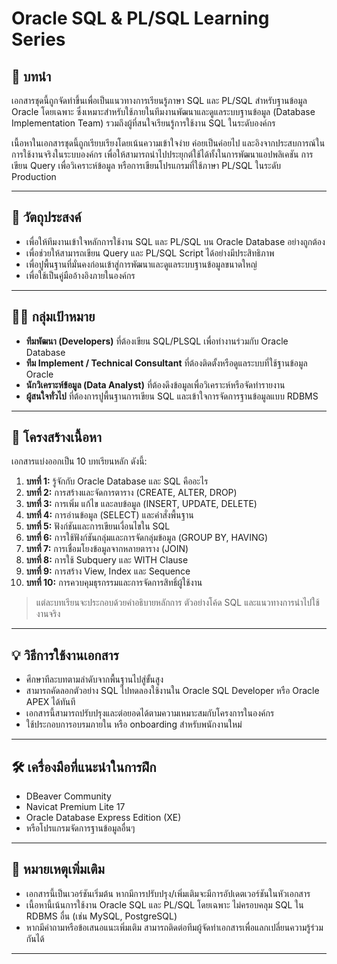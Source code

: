 # Oracle SQL & PL/SQL Learning Series

## 📘 บทนำ

เอกสารชุดนี้ถูกจัดทำขึ้นเพื่อเป็นแนวทางการเรียนรู้ภาษา SQL และ PL/SQL สำหรับฐานข้อมูล Oracle โดยเฉพาะ ซึ่งเหมาะสำหรับใช้ภายในทีมงานพัฒนาและดูแลระบบฐานข้อมูล (Database Implementation Team) รวมถึงผู้ที่สนใจเรียนรู้การใช้งาน SQL ในระดับองค์กร

เนื้อหาในเอกสารชุดนี้ถูกเรียบเรียงโดยเน้นความเข้าใจง่าย ค่อยเป็นค่อยไป และอิงจากประสบการณ์ในการใช้งานจริงในระบบองค์กร เพื่อให้สามารถนำไปประยุกต์ใช้ได้ทั้งในการพัฒนาแอปพลิเคชัน การเขียน Query เพื่อวิเคราะห์ข้อมูล หรือการเขียนโปรแกรมที่ใช้ภาษา PL/SQL ในระดับ Production

---

## 🎯 วัตถุประสงค์

- เพื่อให้ทีมงานเข้าใจหลักการใช้งาน SQL และ PL/SQL บน Oracle Database อย่างถูกต้อง
- เพื่อช่วยให้สามารถเขียน Query และ PL/SQL Script ได้อย่างมีประสิทธิภาพ
- เพื่อปูพื้นฐานที่มั่นคงก่อนเข้าสู่การพัฒนาและดูแลระบบฐานข้อมูลขนาดใหญ่
- เพื่อใช้เป็นคู่มืออ้างอิงภายในองค์กร

---

## 👨‍💼 กลุ่มเป้าหมาย

- **ทีมพัฒนา (Developers)** ที่ต้องเขียน SQL/PLSQL เพื่อทำงานร่วมกับ Oracle Database
- **ทีม Implement / Technical Consultant** ที่ต้องติดตั้งหรือดูแลระบบที่ใช้ฐานข้อมูล Oracle
- **นักวิเคราะห์ข้อมูล (Data Analyst)** ที่ต้องดึงข้อมูลเพื่อวิเคราะห์หรือจัดทำรายงาน
- **ผู้สนใจทั่วไป** ที่ต้องการปูพื้นฐานการเขียน SQL และเข้าใจการจัดการฐานข้อมูลแบบ RDBMS

---

## 🧩 โครงสร้างเนื้อหา

เอกสารแบ่งออกเป็น 10 บทเรียนหลัก ดังนี้:

1. **บทที่ 1:** รู้จักกับ Oracle Database และ SQL คืออะไร  
2. **บทที่ 2:** การสร้างและจัดการตาราง (CREATE, ALTER, DROP)  
3. **บทที่ 3:** การเพิ่ม แก้ไข และลบข้อมูล (INSERT, UPDATE, DELETE)  
4. **บทที่ 4:** การอ่านข้อมูล (SELECT) และคำสั่งพื้นฐาน  
5. **บทที่ 5:** ฟังก์ชันและการเขียนเงื่อนไขใน SQL  
6. **บทที่ 6:** การใช้ฟังก์ชันกลุ่มและการจัดกลุ่มข้อมูล (GROUP BY, HAVING)  
7. **บทที่ 7:** การเชื่อมโยงข้อมูลจากหลายตาราง (JOIN)  
8. **บทที่ 8:** การใช้ Subquery และ WITH Clause  
9. **บทที่ 9:** การสร้าง View, Index และ Sequence  
10. **บทที่ 10:** การควบคุมธุรกรรมและการจัดการสิทธิ์ผู้ใช้งาน  

> แต่ละบทเรียนจะประกอบด้วยคำอธิบายหลักการ ตัวอย่างโค้ด SQL และแนวทางการนำไปใช้งานจริง

---

## 💡 วิธีการใช้งานเอกสาร

- ศึกษาทีละบทตามลำดับจากพื้นฐานไปสู่ขั้นสูง
- สามารถคัดลอกตัวอย่าง SQL ไปทดลองใช้งานใน Oracle SQL Developer หรือ Oracle APEX ได้ทันที
- เอกสารนี้สามารถปรับปรุงและต่อยอดได้ตามความเหมาะสมกับโครงการในองค์กร
- ใช้ประกอบการอบรมภายใน หรือ onboarding สำหรับพนักงานใหม่

---

## 🛠 เครื่องมือที่แนะนำในการฝึก

- DBeaver Community
- Navicat Premium Lite 17
- Oracle Database Express Edition (XE)
- หรือโปรแกรมจัดการฐานข้อมูลอื่นๆ
---

## 📌 หมายเหตุเพิ่มเติม

- เอกสารนี้เป็นเวอร์ชันเริ่มต้น หากมีการปรับปรุง/เพิ่มเติมจะมีการอัปเดตเวอร์ชันในหัวเอกสาร
- เนื้อหานี้เน้นการใช้งาน Oracle SQL และ PL/SQL โดยเฉพาะ ไม่ครอบคลุม SQL ใน RDBMS อื่น (เช่น MySQL, PostgreSQL)
- หากมีคำถามหรือข้อเสนอแนะเพิ่มเติม สามารถติดต่อทีมผู้จัดทำเอกสารเพื่อแลกเปลี่ยนความรู้ร่วมกันได้

---


